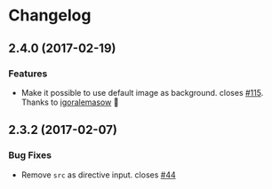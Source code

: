 # Changelog

## 2.4.0 (2017-02-19)

### Features
* Make it possible to use default image as background. closes [#115](https://github.com/tjoskar/ng2-lazyload-image/issues/115). Thanks to [igoralemasow](https://github.com/igoralemasow) :tada:

## 2.3.2 (2017-02-07)

### Bug Fixes
* Remove `src` as directive input. closes [#44](https://github.com/tjoskar/ng2-lazyload-image/issues/44)
